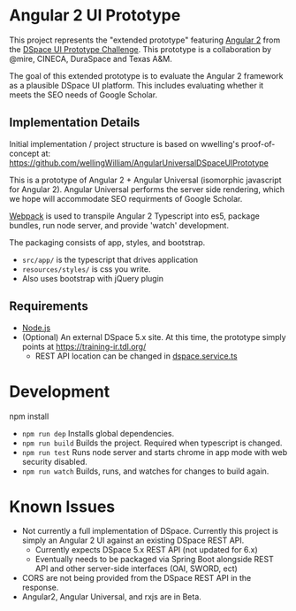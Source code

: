 # Angular 2 UI Prototype

This project represents the "extended prototype" featuring [Angular 2](https://angular.io/) from the [DSpace UI Prototype Challenge](https://wiki.duraspace.org/display/DSPACE/DSpace+UI+Prototype+Challenge). This prototype is a collaboration by @mire, CINECA, DuraSpace and Texas A&M.

The goal of this extended prototype is to evaluate the Angular 2 framework as a plausible DSpace UI platform. This includes evaluating whether it meets the SEO needs of Google Scholar.

## Implementation Details

Initial implementation / project structure is based on wwelling's proof-of-concept at: https://github.com/wellingWilliam/AngularUniversalDSpaceUIPrototype

This is a prototype of Angular 2 + Angular Universal (isomorphic javascript for Angular 2). Angular Universal performs the server side rendering, which we hope will accommodate SEO requirments of Google Scholar.

[Webpack](https://www.npmjs.com/package/webpack) is used to transpile Angular 2 Typescript into es5, package bundles, run node server, and provide 'watch' development. 

The packaging consists of app, styles, and bootstrap. 

 - `src/app/` is the typescript that drives application
 - `resources/styles/` is css you write. 
 - Also uses bootstrap with jQuery plugin

## Requirements

 - [Node.js](https://nodejs.org/)
 - (Optional) An external DSpace 5.x site. At this time, the prototype simply points at https://training-ir.tdl.org/
     - REST API location can be changed in [dspace.service.ts](https://github.com/DSpace-Labs/angular2-ui-prototype/blob/master/src/app/dspace/dspace.service.ts)
 
# Development

npm install

 - `npm run dep` Installs global dependencies.
 - `npm run build` Builds the project. Required when typescript is changed.
 - `npm run test` Runs node server and starts chrome in app mode with web security disabled.
 - `npm run watch` Builds, runs, and watches for changes to build again.
 
# Known Issues

 - Not currently a full implementation of DSpace. Currently this project is simply an Angular 2 UI against an existing DSpace REST API.
     - Currently expects DSpace 5.x REST API (not updated for 6.x)
     - Eventually needs to be packaged via Spring Boot alongside REST API and other server-side interfaces (OAI, SWORD, ect)
 - CORS are not being provided from the DSpace REST API in the response.
 - Angular2, Angular Universal, and rxjs are in Beta.
